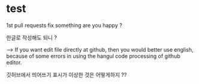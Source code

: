 # test
1st pull requests
fix something
are you happy ?



한글로 작성해도 되니 ?

--> If you want edit file directly at github, 
    then you would better use english, 
    because of some errors in using the hangul code processing of github editor.


깃허브에서 띄어쓰기 표시가 이상한 것은 어떻게하지 ??

